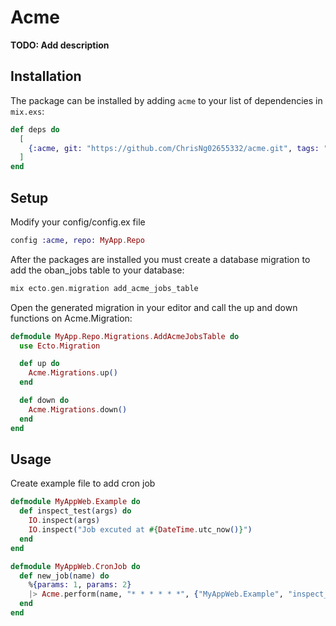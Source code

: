 # Acme

**TODO: Add description**

## Installation

The package can be installed by adding `acme` to your list of dependencies in `mix.exs`:

```elixir
def deps do
  [
    {:acme, git: "https://github.com/ChrisNg02655332/acme.git", tags: "0.1.0", branch: "stable" }
  ]
end
```

## Setup

Modify your config/config.ex file

```elixir
config :acme, repo: MyApp.Repo 
```

After the packages are installed you must create a database migration to add the oban_jobs table to your database:

```elixir
mix ecto.gen.migration add_acme_jobs_table
```

Open the generated migration in your editor and call the up and down functions on Acme.Migration:

```elixir
defmodule MyApp.Repo.Migrations.AddAcmeJobsTable do
  use Ecto.Migration

  def up do
    Acme.Migrations.up()
  end

  def down do
    Acme.Migrations.down()
  end
end
```

## Usage

Create example file to add cron job

```elixir
defmodule MyAppWeb.Example do
  def inspect_test(args) do
    IO.inspect(args)
    IO.inspect("Job excuted at #{DateTime.utc_now()}")
  end
end

defmodule MyAppWeb.CronJob do
  def new_job(name) do
    %{params: 1, params: 2}
    |> Acme.perform(name, "* * * * * *", {"MyAppWeb.Example", "inspect_test"})
  end
end
```



